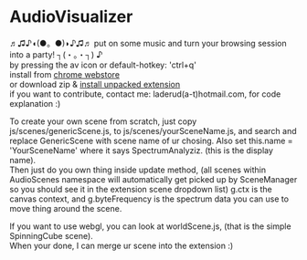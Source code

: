 # AudioVisualizer
♬♫♪◖(●。●)◗♪♫♬ put on some music and turn your browsing session into a party! ┐(・。・┐) ♪  
by pressing the av icon or default-hotkey: 'ctrl+q'  
install from [chrome webstore](https://chrome.google.com/webstore/detail/audiovisualizer/bojhikphaecldnbdekplmadjkflgbkfh)  
or download zip & [install unpacked extension](http://superuser.com/a/247654)  
if you want to contribute, contact me: laderud(a-t)hotmail.com, for code explanation :)

To create your own scene from scratch, just copy js/scenes/genericScene.js, to js/scenes/yourSceneName.js, and search and replace GenericScene with scene name of ur chosing. Also set this.name = 'YourSceneName' where it says SpectrumAnalyziz. (this is the display name).    
Then just do you own thing inside update method, (all scenes within AudioScenes namespace will automatically get picked up by SceneManager so you should see it in the extension scene dropdown list) g.ctx is the canvas context, and g.byteFrequency is the spectrum data you can use to move thing around the scene.

If you want to use webgl, you can look at worldScene.js, (that is the simple SpinningCube scene).   
When your done, I can merge ur scene into the extension :)
